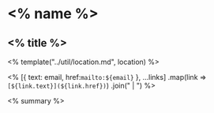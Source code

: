 # <% name %>
## <% title %>

<% template("../util/location.md", location) %>

<% 
    [{ text: email, href:`mailto:${email}` }, ...links]
        .map(link => `[${link.text}](${link.href})`)
        .join(" | ")
%>

<% summary %>
